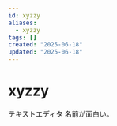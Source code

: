 ```yaml
---
id: xyzzy
aliases:
  - xyzzy
tags: []
created: "2025-06-18"
updated: "2025-06-18"
---
```


# xyzzy

テキストエディタ
名前が面白い。

